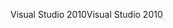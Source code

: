 <span data-ttu-id="71f52-101">Visual Studio 2010</span><span class="sxs-lookup"><span data-stu-id="71f52-101">Visual Studio 2010</span></span>